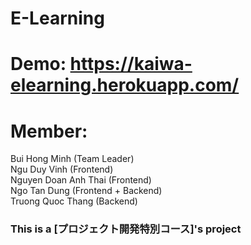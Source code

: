 # E-Learning

# Demo: https://kaiwa-elearning.herokuapp.com/
# Member:
Bui Hong Minh (Team Leader) </br>
Ngu Duy Vinh (Frontend) </br>
Nguyen Doan Anh Thai (Frontend) </br>
Ngo Tan Dung (Frontend + Backend) </br>
Truong Quoc Thang (Backend) </br>

### This is a [プロジェクト開発特別コース]'s project
